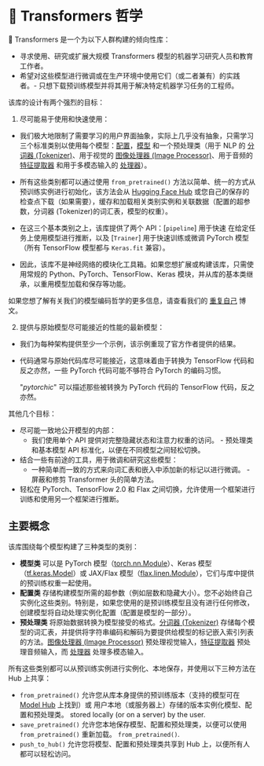<!--Copyright 2020 The HuggingFace Team. All rights reserved.

Licensed under the Apache License, Version 2.0 (the "License"); you may not use this file except in compliance with
the License. You may obtain a copy of the License at

http://www.apache.org/licenses/LICENSE-2.0

Unless required by applicable law or agreed to in writing, software distributed under the License is distributed on
an "AS IS" BASIS, WITHOUT WARRANTIES OR CONDITIONS OF ANY KIND, either express or implied. See the License for the
specific language governing permissions and limitations under the License.

⚠️ Note that this file is in Markdown but contain specific syntax for our doc-builder (similar to MDX) that may not be
rendered properly in your Markdown viewer.

-->

# 🤗 Transformers 哲学
🤗 Transformers 是一个为以下人群构建的倾向性库：

- 寻求使用、研究或扩展大规模 Transformers 模型的机器学习研究人员和教育工作者。
- 希望对这些模型进行微调或在生产环境中使用它们（或二者兼有）的实践者。- 只想下载预训练模型并将其用于解决特定机器学习任务的工程师。

该库的设计有两个强烈的目标：

1. 尽可能易于使用和快速使用：

  - 我们极大地限制了需要学习的用户界面抽象，实际上几乎没有抽象，只需学习三个标准类别以使用每个模型：[配置](main_classes/configuration)，[模型](main_classes/model) 和一个预处理类（用于 NLP 的 [分词器 (Tokenizer)](main_classes/tokenizer)、用于视觉的 [图像处理器 (Image Processor)](main_classes/image_processor)、用于音频的 [特征提取器](main_classes/feature_extractor) 和用于多模态输入的 [处理器](main_classes/processors)）。 
  - 所有这些类别都可以通过使用 `from_pretrained()` 方法以简单、统一的方式从预训练实例进行初始化，该方法会从 [Hugging Face Hub](https://huggingface.co/models) 或您自己的保存的检查点下载（如果需要），缓存和加载相关类别实例和关联数据（配置的超参数，分词器 (Tokenizer)的词汇表，模型的权重）。
  - 在这三个基本类别之上，该库提供了两个 API：[`pipeline`] 用于快速    在给定任务上使用模型进行推断，以及 [`Trainer`] 用于快速训练或微调 PyTorch 模型（所有 TensorFlow 模型都与 `Keras.fit` 兼容）。

  - 因此，该库不是神经网络的模块化工具箱。如果您想扩展或构建该库，只需使用常规的 Python、PyTorch、TensorFlow、Keras 模块，并从库的基本类继承，以重用模型加载和保存等功能。




  
  如果您想了解有关我们的模型编码哲学的更多信息，请查看我们的 [重复自己](https://huggingface.co/blog/transformers-design-philosophy) 博文。

2. 提供与原始模型尽可能接近的性能的最新模型：
  - 我们为每种架构提供至少一个示例，该示例重现了官方作者提供的结果。  
  - 代码通常与原始代码库尽可能接近，这意味着由于转换为 TensorFlow 代码和反之亦然，一些 PyTorch 代码可能不够符合 PyTorch 的编码习惯。 

      "*pytorchic*" 可以描述那些被转换为 PyTorch 代码的 TensorFlow 代码，反之亦然。

其他几个目标：
- 尽可能一致地公开模型的内部：
  - 我们使用单个 API 提供对完整隐藏状态和注意力权重的访问。  - 预处理类和基本模型 API 标准化，以便在不同模型之间轻松切换。
- 结合一些有前途的工具，用于微调和研究这些模型：
  - 一种简单而一致的方式来向词汇表和嵌入中添加新的标记以进行微调。  - 屏蔽和修剪 Transformer 头的简单方法。
- 轻松在 PyTorch、TensorFlow 2.0 和 Flax 之间切换，允许使用一个框架进行训练和使用另一个框架进行推断。

## 主要概念

该库围绕每个模型构建了三种类型的类别：

- **模型类** 可以是 PyTorch 模型（[torch.nn.Module](https://pytorch.org/docs/stable/nn.html#torch.nn.Module)）、Keras 模型（[tf.keras.Model](https://www.tensorflow.org/api_docs/python/tf/keras/Model)）或 JAX/Flax 模型（[flax.linen.Module](https://flax.readthedocs.io/en/latest/api_reference/flax.linen.html)），它们与库中提供的预训练权重一起使用。
- **配置类** 存储构建模型所需的超参数（例如层数和隐藏大小）。您不必始终自己实例化这些类别。特别是，如果您使用的是预训练模型且没有进行任何修改，创建模型将自动处理实例化配置（配置是模型的一部分）。
- **预处理类** 将原始数据转换为模型接受的格式。[分词器 (Tokenizer)](main_classes/tokenizer) 存储每个模型的词汇表，并提供将字符串编码和解码为要提供给模型的标记嵌入索引列表的方法。[图像处理器 (Image Processor)](main_classes/image_processor) 预处理视觉输入，[特征提取器](main_classes/feature_extractor) 预处理音频输入，而 [处理器](main_classes/processors) 处理多模态输入。

所有这些类别都可以从预训练实例进行实例化、本地保存，并使用以下三种方法在 Hub 上共享：

- `from_pretrained()` 允许您从库本身提供的预训练版本（支持的模型可在 [Model Hub](https://huggingface.co/models) 上找到）或  用户本地（或服务器上）存储的版本实例化模型、配置和预处理类。  stored locally (or on a server) by the user.
- `save_pretrained()` 允许您本地保存模型、配置和预处理类，以便可以使用 `from_pretrained()` 重新加载。  `from_pretrained()`.
- `push_to_hub()` 允许您将模型、配置和预处理类共享到 Hub 上，以便所有人都可以轻松访问。
